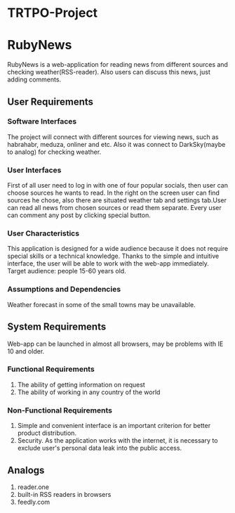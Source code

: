 # TRTPO-Project

<h1> RubyNews </h1>

RubyNews is a web-application for reading news from different sources and checking weather(RSS-reader). Also users can discuss this news, just adding comments.  

<h2> User Requirements </h2>
<h3> Software Interfaces </h3>

The project will connect with different sources for viewing news, such as habrahabr, meduza, onliner and etc. Also it was connect to DarkSky(maybe to analog) for checking weather.

<h3> User Interfaces </h3>

First of all user need to log in with one of four popular socials, then user can choose sources he wants to read. In the right on the screen user can find sources he chose, also there are situated weather tab and settings tab.User can read all news from chosen sources or read them separate. Every user can comment any post by clicking special button.

<h3> User Characteristics </h3>
 
This application is designed for a wide audience because it does not require special skills or a technical knowledge. Thanks to the simple and intuitive interface, the user will be able to work with the web-app immediately.
Target audience: people 15-60 years old.

<h3> Assumptions and Dependencies </h3>

Weather forecast in some of the small towns may be unavailable.

<h2> System Requirements </h2>

Web-app can be launched in almost all browsers, may be problems with IE 10 and older.

<h3> Functional Requirements </h3>

1) The ability of getting information on request
2) The ability of working in any country of the world

<h3> Non-Functional Requirements </h3>

1) Simple and convenient interface is an important criterion for better product distribution. 
2) Security. As the application works with the internet, it is necessary to exclude user's personal data leak into the public access.

<h2> Analogs </h2>

1) reader.one
2) built-in RSS readers in browsers
3) feedly.com


